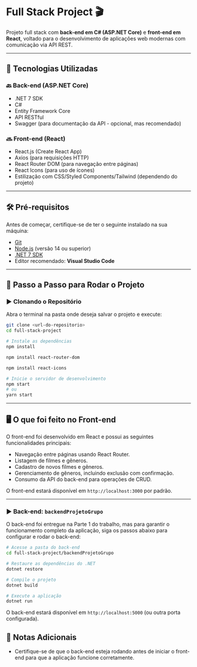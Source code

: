 # Full Stack Project 🎬

Projeto full stack com **back-end em C# (ASP.NET Core)** e **front-end em React**, voltado para o desenvolvimento de aplicações web modernas com comunicação via API REST.

---

## 🧰 Tecnologias Utilizadas

### 🔙 Back-end (ASP.NET Core)
- .NET 7 SDK
- C#
- Entity Framework Core
- API RESTful
- Swagger (para documentação da API - opcional, mas recomendado)

### 🔜 Front-end (React)
- React.js (Create React App)
- Axios (para requisições HTTP)
- React Router DOM (para navegação entre páginas)
- React Icons (para uso de ícones)
- Estilização com CSS/Styled Components/Tailwind (dependendo do projeto)

---

## 🛠️ Pré-requisitos

Antes de começar, certifique-se de ter o seguinte instalado na sua máquina:

- [Git](https://git-scm.com/)
- [Node.js](https://nodejs.org/) (versão 14 ou superior)
- [.NET 7 SDK](https://dotnet.microsoft.com/en-us/download/dotnet/7.0)
- Editor recomendado: **Visual Studio Code**

---

## 🚀 Passo a Passo para Rodar o Projeto

### ▶️ Clonando o Repositório

Abra o terminal na pasta onde deseja salvar o projeto e execute:

```bash
git clone <url-do-repositorio>
cd full-stack-project

# Instale as dependências
npm install

npm install react-router-dom

npm install react-icons

# Inicie o servidor de desenvolvimento
npm start
# ou
yarn start
```
---

## 🖥️ O que foi feito no Front-end

O front-end foi desenvolvido em React e possui as seguintes funcionalidades principais:

- Navegação entre páginas usando React Router.
- Listagem de filmes e gêneros.
- Cadastro de novos filmes e gêneros.
- Gerenciamento de gêneros, incluindo exclusão com confirmação.
- Consumo da API do back-end para operações de CRUD.


O front-end estará disponível em `http://localhost:3000` por padrão.

---

### ▶️ Back-end: `backendProjetoGrupo`

O back-end foi entregue na Parte 1 do trabalho, mas para garantir o funcionamento completo da aplicação, siga os passos abaixo para configurar e rodar o back-end:

```bash
# Acesse a pasta do back-end
cd full-stack-project/backendProjetoGrupo

# Restaure as dependências do .NET
dotnet restore

# Compile o projeto
dotnet build

# Execute a aplicação
dotnet run
```

O back-end estará disponível em `http://localhost:5000` (ou outra porta configurada).

## 📌 Notas Adicionais

- Certifique-se de que o back-end esteja rodando antes de iniciar o front-end para que a aplicação funcione corretamente.